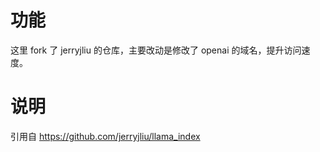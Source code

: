 # 功能

这里 fork 了 jerryjliu 的仓库，主要改动是修改了 openai 的域名，提升访问速度。

# 说明

引用自 https://github.com/jerryjliu/llama_index
